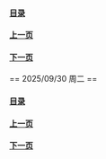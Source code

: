 #### [目录](index.md)
#### [上一页](day5.md)
#### [下一页](day7.md)

== 2025/09/30 周二 ==



#### [目录](index.md)
#### [上一页](day5.md)
#### [下一页](day7.md)